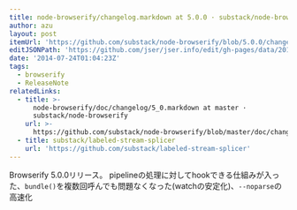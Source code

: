 ```yaml
---
title: node-browserify/changelog.markdown at 5.0.0 · substack/node-browserify
author: azu
layout: post
itemUrl: 'https://github.com/substack/node-browserify/blob/5.0.0/changelog.markdown'
editJSONPath: 'https://github.com/jser/jser.info/edit/gh-pages/data/2014/07/index.json'
date: '2014-07-24T01:04:23Z'
tags:
  - browserify
  - ReleaseNote
relatedLinks:
  - title: >-
      node-browserify/doc/changelog/5_0.markdown at master ·
      substack/node-browserify
    url: >-
      https://github.com/substack/node-browserify/blob/master/doc/changelog/5_0.markdown
  - title: substack/labeled-stream-splicer
    url: 'https://github.com/substack/labeled-stream-splicer'
---
```

Browserify 5.0.0リリース。
pipelineの処理に対してhookできる仕組みが入った、`bundle()`を複数回呼んでも問題なくなった(watchの安定化)、`--noparse`の高速化
